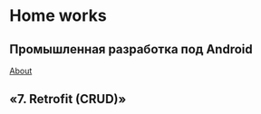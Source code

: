 <h1>Home works</h1>
<h2>Промышленная разработка под Android</h2>
<a href="https://github.com/netology-code/andin-homeworks/tree/ANDIN-36">About</a>

<h2>«7. Retrofit (CRUD)»</h2>
